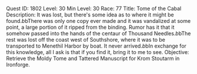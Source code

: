 Quest ID: 1802
Level: 30
Min Level: 30
Race: 77
Title: Tome of the Cabal
Description: It was lost, but there's some idea as to where it might be found.$b$bThere was only one copy ever made and it was vandalized at some point, a large portion of it ripped from the binding. Rumor has it that it somehow passed into the hands of the centaur of Thousand Needles.$b$bThe rest was lost off the coast west of Southshore, where it was to be transported to Menethil Harbor by boat. It never arrived.$b$bIn exchange for this knowledge, all I ask is that if you find it, bring it to me to see.
Objective: Retrieve the Moldy Tome and Tattered Manuscript for Krom Stoutarm in Ironforge.
